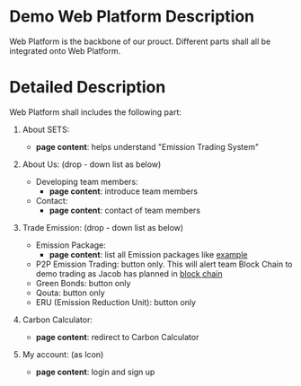 # Demo Web Platform Description 
Web Platform is the backbone of our prouct. Different parts shall all be integrated onto Web Platform.

# Detailed Description
Web Platform shall includes the following part:

1. About SETS:
	* __page content__: helps understand "Emission Trading System"

2. About Us: (drop - down list as below)
	* Developing team members:
		* __page content__: introduce team members
	* Contact:
		* __page content__: contact of team members

3. Trade Emission: (drop - down list as below)
	* Emission Package: 
		* __page content__: list all Emission packages like [example](http://www.ccer.com.cn/listing/)
	* P2P Emission Trading: button only. This will alert team Block Chain to demo trading as Jacob has planned in [block chain](https://github.com/SETS-VN/project-roadmap/blob/main/milestone-1.md)
	* Green Bonds: button only
	* Qouta: button only
	* ERU (Emission Reduction Unit): button only

4. Carbon Calculator:
	* __page content__: redirect to Carbon Calculator
	
5. My account: (as Icon)
	* __page content__: login and sign up